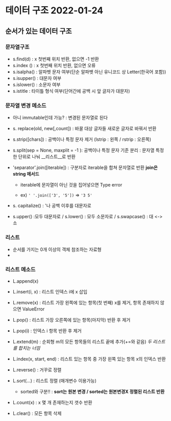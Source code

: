 # 데이터 구조 2022-01-24

## 순서가 있는 데이터 구조

### 문자열구조

- s.find(d) : x 첫번째 위치 반환, 없으면 -1 반환
- s.index () :  x 첫번째 위치 반환, 없으면 오류
- s.isalpha() : 알파벳 문자 여부(단순 알파벳 아닌 유니코드 상 Letter(한국어 포함))
- s.isupper() : 대문자 여부
- s.islower() :  소문자 여부
- s.istitle : 타이틀 형식 여부(단어간에 공백 시 앞 글자가 대문자)

### 문자열 변경 메소드

- 아니 immutable인데 가능? : 변경된 문자열로 된다

- s. replace(old, new[,count]) : 바꿀 대상 글자들 새로운 글자로 바꿔서 반환

- s.strip([chars]) : 공백이나 특정 문자 제거 (lstrip : 왼쪽 / rstrip : 오른쪽)

- s.split(sep = None, maxplit = -1 ): 공백이나 특정 문자 기준 분리 : 문자열 특정한 단위로 나눠 __리스트__로 반환

- 'separator'.join([iterable]) : 구분자로 iterable을 합쳐 문자열로 반환  __join은 string 메서드__

  - iterable에 문자열이 아닌 것을 집어넣으면 Type error

  - ex) `' '.join(['3', '5'])` => `'3 5'`

- s. capitalize() : '나 공백 이후를 대문자로 
- s.upper() :모두 대문자로  / s.lower() : 모두 소문자로 / s.swapcase() : 대 <-> 소



### 리스트

- 순서를 가지는 0개 이상의 객체 참조하는 자료형
- 

### 리스트 메소드

- L.append(x)
- L.insert(i, x) : 리스트 인덱스 i에 x 삽입
- L.remove(x) : 리스트 가장 왼쪽에 있는 항목(첫 번째) x를 제거, 항목 존재하지 않으면 ValueError
- L.pop() : 리스트 가장 오른쪽에 있는 항목(마지막) 반환 후 제거
- L.pop(i) : 인덱스 i 항목 반환 후 제거
- L.extend(m) : 순회형 m의 모든 항목들의 리스트 끝에 추가(+=와 같음) _두 리스트를 합치는 너낌_
- L.index(x, start, end) : 리스트 있는 항목 중 가장 왼쪽 있는 항목 x의 인덱스 반환
- L.reverse() : 거꾸로 정렬
- L.sort(...) : 리스트 정렬 (매개변수 이용가능)
  - sorted와 구분!! : __sort는 원본 변경 / sorted는 원본변경X 정렬된 리스트 반환__

- L.count(x) : x 몇 개 존재하는지 갯수 반환
- L.clear() : 모든 항목 삭제

 